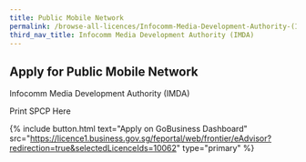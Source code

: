 ```yaml
---
title: Public Mobile Network
permalink: /browse-all-licences/Infocomm-Media-Development-Authority-(IMDA)/Public-Mobile-Network
third_nav_title: Infocomm Media Development Authority (IMDA)
---
```


## Apply for Public Mobile Network

Infocomm Media Development Authority (IMDA)

Print SPCP Here

{% include button.html text="Apply on GoBusiness Dashboard" src="https://licence1.business.gov.sg/feportal/web/frontier/eAdvisor?redirection=true&selectedLicenceIds=10062" type="primary" %}
